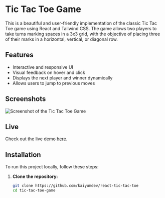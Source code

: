 # Tic Tac Toe Game

This is a beautiful and user-friendly implementation of the classic Tic Tac Toe game using React and Tailwind CSS. The game allows two players to take turns marking spaces in a 3x3 grid, with the objective of placing three of their marks in a horizontal, vertical, or diagonal row.

## Features

- Interactive and responsive UI
- Visual feedback on hover and click
- Displays the next player and winner dynamically
- Allows users to jump to previous moves

## Screenshots

![Screenshot of the Tic Tac Toe Game](./screenshot.png)


## Live

Check out the live demo [here](https://your-demo-link.com).

## Installation

To run this project locally, follow these steps:

1. **Clone the repository:**

   ```bash
   git clone https://github.com/kaiyumdev/react-tic-tac-toe
   cd tic-tac-toe-game


